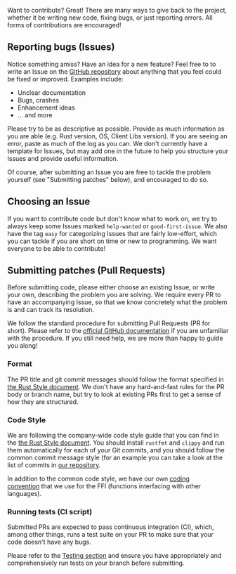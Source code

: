 Want to contribute? Great! There are many ways to give back to the project, whether it be writing new code, fixing bugs, or just reporting errors. All forms of contributions are encouraged!

## Reporting bugs (Issues)

Notice something amiss? Have an idea for a new feature? Feel free to to write an Issue on the [GitHub repository](https://github.com/maidsafe/safe_client_libs/issues) about anything that you feel could be fixed or improved. Examples include:

- Unclear documentation
- Bugs, crashes
- Enhancement ideas
- ... and more

Please try to be as descriptive as possible. Provide as much information as you are able (e.g. Rust version, OS, Client Libs version). If you are seeing an error, paste as much of the log as you can. We don't currently have a template for Issues, but may add one in the future to help you structure your Issues and provide useful information.

Of course, after submitting an Issue you are free to tackle the problem yourself (see "Submitting patches" below), and encouraged to do so.

## Choosing an Issue

If you want to contribute code but don't know what to work on, we try to always keep some Issues marked `help-wanted` or `good-first-issue`. We also have the tag `easy` for categorizing Issues that are fairly low-effort, which you can tackle if you are short on time or new to programming. We want everyone to be able to contribute!

## Submitting patches (Pull Requests)

Before submitting code, please either choose an existing Issue, or write your own, describing the problem you are solving. We require every PR to have an accompanying Issue, so that we know concretely what the problem is and can track its resolution.

We follow the standard procedure for submitting Pull Requests (PR for short). Please refer to the [official GitHub documentation](https://help.github.com/articles/creating-a-pull-request/) if you are unfamiliar with the procedure. If you still need help, we are more than happy to guide you along!

### Format

The PR title and git commit messages should follow the format specified in [the Rust Style document](https://github.com/maidsafe/QA/blob/master/Documentation/Rust%20Style.md#git-commit-messages). We don't have any hard-and-fast rules for the PR body or branch name, but try to look at existing PRs first to get a sense of how they are structured.

### Code Style

We are following the company-wide code style guide that you can find in the [the Rust Style document](https://github.com/maidsafe/QA/blob/master/Documentation/Rust%20Style.md). You should install `rustfmt` and `clippy` and run them automatically for each of your Git commits, and you should follow the common commit message style (for an example you can take a look at the list of commits in [our repository](https://github.com/maidsafe/safe_client_libs/commits/master).

In addition to the common code style, we have our own [coding convention](./FFI+Calling+Conventions) that we use for the FFI (functions interfacing with other languages).

### Running tests (CI script)

Submitted PRs are expected to pass continuous integration (CI), which, among other things, runs a test suite on your PR to make sure that your code doesn't have any bugs.

Please refer to the [Testing section](https://github.com/maidsafe/safe_client_libs#testing) and ensure you have appropriately and comprehensively run tests on your branch before submitting.